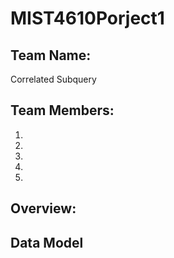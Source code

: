 # MIST4610Porject1

## Team Name: 
Correlated Subquery 

## Team Members:

1. 
2. 
3. 
4. 
5. 

## Overview:



## Data Model
